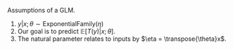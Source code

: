 Assumptions of a GLM.

1. $y \vert x; \theta \sim \text{ExponentialFamily}(\eta)$
2. Our goal is to predict $\mathbb{E}[T(y)|x; \theta]$.
3. The natural parameter relates to inputs by $\eta = \transpose{\theta}x$.